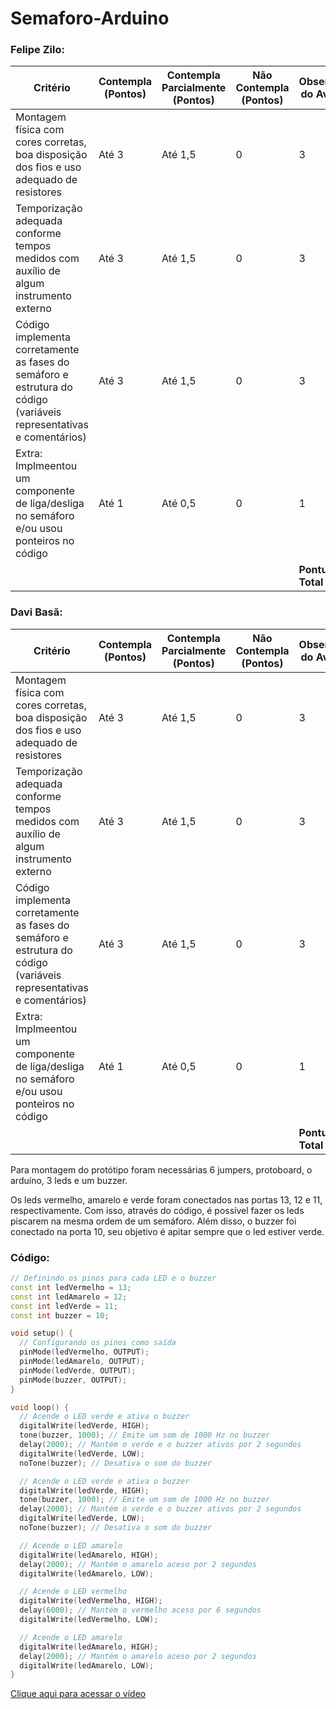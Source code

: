 # Semaforo-Arduino

### Felipe Zilo:

| Critério                                                                                                 | Contempla (Pontos) | Contempla Parcialmente (Pontos) | Não Contempla (Pontos) | Observações do Avaliador |
|---------------------------------------------------------------------------------------------------------|--------------------|----------------------------------|--------------------------|---------------------------|
| Montagem física com cores corretas, boa disposição dos fios e uso adequado de resistores                | Até 3              | Até 1,5                            | 0                        |         3                  |
| Temporização adequada conforme tempos medidos com auxílio de algum instrumento externo                  | Até 3              | Até 1,5                          | 0                        |                  3         |
| Código implementa corretamente as fases do semáforo e estrutura do código (variáveis representativas e comentários) | Até 3              | Até 1,5                          | 0                        |        3                   |
| Extra: Implmeentou um componente de liga/desliga no semáforo e/ou usou ponteiros no código | Até 1              |  Até 0,5                         | 0                        |                1           |
|  |                                                             |  | |**Pontuação Total** 10|


### Davi Basã:

| Critério                                                                                                 | Contempla (Pontos) | Contempla Parcialmente (Pontos) | Não Contempla (Pontos) | Observações do Avaliador |
|---------------------------------------------------------------------------------------------------------|--------------------|----------------------------------|--------------------------|---------------------------|
| Montagem física com cores corretas, boa disposição dos fios e uso adequado de resistores                | Até 3              | Até 1,5                            | 0                        |         3                  |
| Temporização adequada conforme tempos medidos com auxílio de algum instrumento externo                  | Até 3              | Até 1,5                          | 0                        |                  3         |
| Código implementa corretamente as fases do semáforo e estrutura do código (variáveis representativas e comentários) | Até 3              | Até 1,5                          | 0                        |        3                   |
| Extra: Implmeentou um componente de liga/desliga no semáforo e/ou usou ponteiros no código | Até 1              |  Até 0,5                         | 0                        |                1           |
|  |                                                             |  | |**Pontuação Total** 10|

Para montagem do protótipo foram necessárias 6 jumpers, protoboard, o arduíno, 3 leds e um buzzer.

Os leds vermelho, amarelo e verde foram conectados nas portas 13, 12 e 11, respectivamente. Com isso, através do código, é possível fazer os leds piscarem na mesma ordem de um semáforo. Além disso, o buzzer foi conectado na porta 10, seu objetivo é apitar sempre que o led estiver verde.

### Código:
```C++
// Definindo os pinos para cada LED e o buzzer
const int ledVermelho = 13;
const int ledAmarelo = 12;
const int ledVerde = 11;
const int buzzer = 10;

void setup() {
  // Configurando os pinos como saída
  pinMode(ledVermelho, OUTPUT);
  pinMode(ledAmarelo, OUTPUT);
  pinMode(ledVerde, OUTPUT);
  pinMode(buzzer, OUTPUT);
}

void loop() {
  // Acende o LED verde e ativa o buzzer
  digitalWrite(ledVerde, HIGH);
  tone(buzzer, 1000); // Emite um som de 1000 Hz no buzzer
  delay(2000); // Mantém o verde e o buzzer ativos por 2 segundos
  digitalWrite(ledVerde, LOW);
  noTone(buzzer); // Desativa o som do buzzer

  // Acende o LED verde e ativa o buzzer
  digitalWrite(ledVerde, HIGH);
  tone(buzzer, 1000); // Emite um som de 1000 Hz no buzzer
  delay(2000); // Mantém o verde e o buzzer ativos por 2 segundos
  digitalWrite(ledVerde, LOW);
  noTone(buzzer); // Desativa o som do buzzer

  // Acende o LED amarelo
  digitalWrite(ledAmarelo, HIGH);
  delay(2000); // Mantém o amarelo aceso por 2 segundos
  digitalWrite(ledAmarelo, LOW);

  // Acende o LED vermelho
  digitalWrite(ledVermelho, HIGH);
  delay(6000); // Mantém o vermelho aceso por 6 segundos
  digitalWrite(ledVermelho, LOW);

  // Acende o LED amarelo
  digitalWrite(ledAmarelo, HIGH);
  delay(2000); // Mantém o amarelo aceso por 2 segundos
  digitalWrite(ledAmarelo, LOW);
}
```

[Clique aqui para acessar o vídeo](https://drive.google.com/drive/u/0/home)
